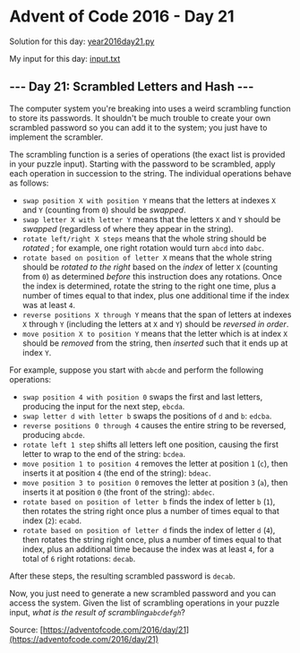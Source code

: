 # Advent of Code 2016 - Day 21

Solution for this day: [year2016day21.py](year2016/day21/year2016day21.py)

My input for this day: [input.txt](year2016/day21/input.txt)

## \--- Day 21: Scrambled Letters and Hash ---

The computer system you're breaking into uses a weird scrambling function to
store its passwords. It shouldn't be much trouble to create your own scrambled
password so you can add it to the system; you just have to implement the
scrambler.

The scrambling function is a series of operations (the exact list is provided
in your puzzle input). Starting with the password to be scrambled, apply each
operation in succession to the string. The individual operations behave as
follows:

  * `swap position X with position Y` means that the letters at indexes `X` and `Y` (counting from `0`) should be _swapped_.
  * `swap letter X with letter Y` means that the letters `X` and `Y` should be _swapped_ (regardless of where they appear in the string).
  * `rotate left/right X steps` means that the whole string should be _rotated_ ; for example, one right rotation would turn `abcd` into `dabc`.
  * `rotate based on position of letter X` means that the whole string should be _rotated to the right_ based on the _index_ of letter `X` (counting from `0`) as determined _before_ this instruction does any rotations. Once the index is determined, rotate the string to the right one time, plus a number of times equal to that index, plus one additional time if the index was at least `4`.
  * `reverse positions X through Y` means that the span of letters at indexes `X` through `Y` (including the letters at `X` and `Y`) should be _reversed in order_.
  * `move position X to position Y` means that the letter which is at index `X` should be _removed_ from the string, then _inserted_ such that it ends up at index `Y`.

For example, suppose you start with `abcde` and perform the following
operations:

  * `swap position 4 with position 0` swaps the first and last letters, producing the input for the next step, `ebcda`.
  * `swap letter d with letter b` swaps the positions of `d` and `b`: `edcba`.
  * `reverse positions 0 through 4` causes the entire string to be reversed, producing `abcde`.
  * `rotate left 1 step` shifts all letters left one position, causing the first letter to wrap to the end of the string: `bcdea`.
  * `move position 1 to position 4` removes the letter at position `1` (`c`), then inserts it at position `4` (the end of the string): `bdeac`.
  * `move position 3 to position 0` removes the letter at position `3` (`a`), then inserts it at position `0` (the front of the string): `abdec`.
  * `rotate based on position of letter b` finds the index of letter `b` (`1`), then rotates the string right once plus a number of times equal to that index (`2`): `ecabd`.
  * `rotate based on position of letter d` finds the index of letter `d` (`4`), then rotates the string right once, plus a number of times equal to that index, plus an additional time because the index was at least `4`, for a total of `6` right rotations: `decab`.

After these steps, the resulting scrambled password is `decab`.

Now, you just need to generate a new scrambled password and you can access the
system. Given the list of scrambling operations in your puzzle input, _what is
the result of scrambling`abcdefgh`_?



Source: [https://adventofcode.com/2016/day/21](https://adventofcode.com/2016/day/21)
